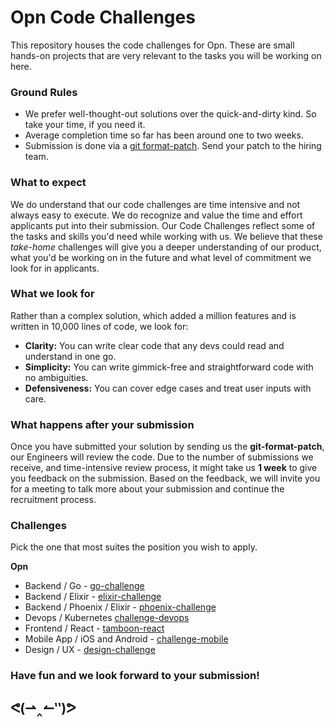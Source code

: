 # Opn Code Challenges

This repository houses the code challenges for Opn. These are small hands-on
projects that are very relevant to the tasks you will be working on here.

### Ground Rules

* We prefer well-thought-out solutions over the quick-and-dirty kind. So take
  your time, if you need it.
* Average completion time so far has been around one to two weeks.
* Submission is done via a
  [git format-patch](https://git-scm.com/docs/git-format-patch). Send your patch
  to the hiring team.

### What to expect

We do understand that our code challenges are time intensive and not always easy
to execute. We do recognize and value the time and effort applicants put into
their submission. Our Code Challenges reflect some of the tasks and skills you'd
need while working with us. We believe that these *take-home* challenges will
give you a deeper understanding of our product, what you'd be working on in the
future and what level of commitment we look for in applicants.

### What we look for

Rather than a complex solution, which added a million features and is written in
10,000 lines of code, we look for:

* **Clarity:** You can write clear code that any devs could read and understand
  in one go.
* **Simplicity:** You can write gimmick-free and straightforward code with no
  ambiguities.
* **Defensiveness:** You can cover edge cases and treat user inputs with care.

### What happens after your submission

Once you have submitted your solution by sending us the **git-format-patch**,
our Engineers will review the code. Due to the number of submissions we receive,
and time-intensive review process, it might take us **1 week** to give you
feedback on the submission. Based on the feedback, we will invite you for a
meeting to talk more about your submission and continue the recruitment process.

### Challenges

Pick the one that most suites the position you wish to apply.

**Opn**

* Backend / Go - [go-challenge](https://github.com/opn-ooo/challenges/tree/master/challenge-go)
* Backend / Elixir - [elixir-challenge](https://github.com/opn-ooo/challenges/tree/master/challenge-elixir)
* Backend / Phoenix / Elixir - [phoenix-challenge](https://github.com/opn-ooo/challenges/tree/master/challenge-phoenix)
* Devops / Kubernetes [challenge-devops](https://github.com/opn-ooo/challenges/tree/master/challenge-devops)
* Frontend / React - [tamboon-react](https://github.com/opn-ooo/challenges/tree/master/challenge-react)
* Mobile App / iOS and Android - [challenge-mobile](https://github.com/opn-ooo/challenges/tree/master/challenge-mobile)
* Design / UX - [design-challenge](https://github.com/opn-ooo/challenges/blob/master/design-challenge.pdf)

### Have fun and we look forward to your submission!


<h2>
ᕙ(⇀‸↼‶)ᕗ
</h2>

